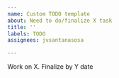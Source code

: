 ```yaml
---
name: Custom TODO template
about: Need to do/finalize X task
title: ''
labels: TODO
assignees: jvsantanasosa

---
```


Work on X. Finalize by Y date
